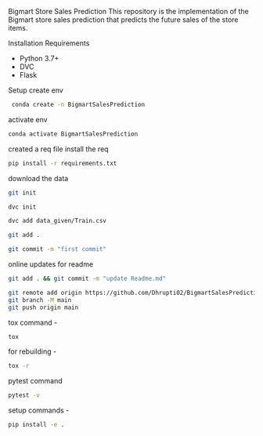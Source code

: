 Bigmart Store Sales Prediction
This repository is the implementation of the Bigmart store sales prediction that predicts the future sales of the store items.

Installation
Requirements
- Python 3.7+
- DVC
- Flask

Setup
create env

```bash
 conda create -n BigmartSalesPrediction
```

activate env
```bash
conda activate BigmartSalesPrediction
```

created a req file
install the req
```bash
pip install -r requirements.txt
```

download the data

```bash
git init
```

```bash
dvc init
```

```bash
dvc add data_given/Train.csv
```

```bash
git add .
```

```bash
git commit -m "first commit"
```

online updates for readme

```bash
git add . && git commit -m "update Readme.md"
```

```bash
git remote add origin https://github.com/Dhrupti02/BigmartSalesPrediction.git
git branch -M main
git push origin main
```

tox command -

```bash
tox 
```

for rebuilding -
```bash
tox -r
```

pytest command
```bash
pytest -v
```

setup commands -
```bash
pip install -e .
```